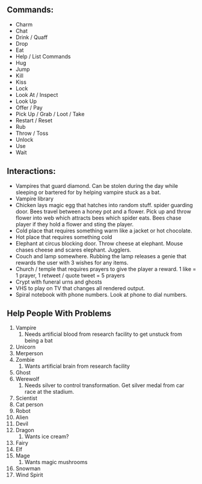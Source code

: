 Commands:
---------

- Charm
- Chat
- Drink / Quaff
- Drop
- Eat
- Help / List Commands
- Hug
- Jump
- Kill
- Kiss
- Lock
- Look At / Inspect
- Look Up
- Offer / Pay
- Pick Up / Grab / Loot / Take
- Restart / Reset
- Rub
- Throw / Toss
- Unlock
- Use
- Wait


Interactions:
-------------

* Vampires that guard diamond. Can be stolen during the day while sleeping or bartered for by helping vampire stuck as a bat.
* Vampire library
* Chicken lays magic egg that hatches into random stuff.
spider guarding door. Bees travel between a honey pot and a flower. Pick up and throw flower into web which attracts bees which spider eats. Bees chase player if they hold a flower and sting the player.
* Cold place that requires something warm like a jacket or hot chocolate.
* Hot place that requires something cold 
* Elephant at circus blocking door. Throw cheese at elephant. Mouse chases cheese and scares elephant. Jugglers.
* Couch and lamp somewhere. Rubbing the lamp releases a genie that rewards the user with 3 wishes for any items.
* Church / temple that requires prayers to give the player a reward. 1 like = 1 prayer, 1 retweet / quote tweet = 5 prayers
* Crypt with funeral urns and ghosts
* VHS to play on TV that changes all rendered output.
* Spiral notebook with phone numbers. Look at phone to dial numbers.


Help People With Problems
---------------------------
1. Vampire
	1. Needs artificial blood from research facility to get unstuck from being a bat
2. Unicorn
3. Merperson
4. Zombie
	1. Wants artificial brain from research facility
5. Ghost
6. Werewolf
	1. Needs silver to control transformation. Get silver medal from car race at the stadium.
7. Scientist
8. Cat person
9. Robot
10. Alien
11. Devil
12. Dragon
	1. Wants ice cream?
13. Fairy
14. Elf
15. Mage
	1. Wants magic mushrooms
16. Snowman
17. Wind Spirit